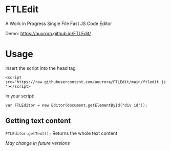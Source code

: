 # FTLEdit
A Work in Progress Single File Fast JS Code Editor

Demo: https://auurora.github.io/FTLEdit/

# Usage
Insert the script into the head tag

`<script src="https://raw.githubusercontent.com/auurora/FTLEdit/main/ftledit.js"></script>`

In your script:

`var FTLEditor = new Editor(document.getElementById("div id"));`

## Getting text content

`FTLEditor.getText();` Returns the whole text content

*May change in future versions*
